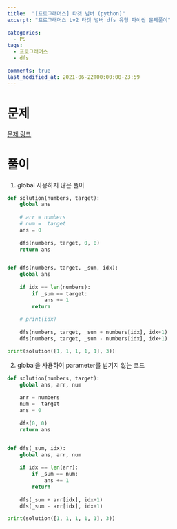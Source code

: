 ```yaml
---
title:  "[프로그래머스] 타겟 넘버 (python)"
excerpt: "프로그래머스 Lv2 타겟 넘버 dfs 유형 파이썬 문제풀이"

categories:
  - PS
tags:
  - 프로그래머스
  - dfs

comments: true
last_modified_at: 2021-06-22T00:00:00-23:59
---
```


# 문제

[문제 링크](https://programmers.co.kr/learn/courses/30/lessons/43165)



# 풀이

1.  global 사용하지 않은 풀이

```python
def solution(numbers, target):
    global ans
    
    # arr = numbers
    # num =  target 
    ans = 0
    
    dfs(numbers, target, 0, 0)
    return ans


def dfs(numbers, target, _sum, idx):
    global ans
    
    if idx == len(numbers):
        if _sum == target:
            ans += 1
        return
    
    # print(idx)
    
    dfs(numbers, target, _sum + numbers[idx], idx+1)
    dfs(numbers, target, _sum - numbers[idx], idx+1)

print(solution([1, 1, 1, 1, 1], 3))
```





2. global을 사용하여 parameter를 넘기지 않는 코드

```python
def solution(numbers, target):
    global ans, arr, num
    
    arr = numbers
    num =  target
    ans = 0
    
    dfs(0, 0)
    return ans


def dfs(_sum, idx):
    global ans, arr, num
    
    if idx == len(arr):
        if _sum == num:
            ans += 1
        return
    
    dfs(_sum + arr[idx], idx+1)
    dfs(_sum - arr[idx], idx+1)

print(solution([1, 1, 1, 1, 1], 3))
```

